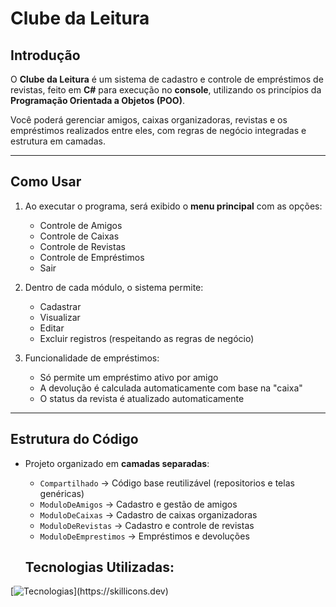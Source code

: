 ﻿# Clube da Leitura

## Introdução

O **Clube da Leitura** é um sistema de cadastro e controle de empréstimos de revistas, feito em **C#** para execução no **console**, utilizando os princípios da **Programação Orientada a Objetos (POO)**.

Você poderá gerenciar amigos, caixas organizadoras, revistas e os empréstimos realizados entre eles, com regras de negócio integradas e estrutura em camadas.

---

## Como Usar

1. Ao executar o programa, será exibido o **menu principal** com as opções:
   - Controle de Amigos
   - Controle de Caixas
   - Controle de Revistas
   - Controle de Empréstimos
   - Sair

2. Dentro de cada módulo, o sistema permite:
   - Cadastrar
   - Visualizar
   - Editar
   - Excluir registros (respeitando as regras de negócio)

3. Funcionalidade de empréstimos:
   - Só permite um empréstimo ativo por amigo
   - A devolução é calculada automaticamente com base na "caixa"
   - O status da revista é atualizado automaticamente

---

## Estrutura do Código

- Projeto organizado em **camadas separadas**:
  - `Compartilhado` → Código base reutilizável (repositorios e telas genéricas)
  - `ModuloDeAmigos` → Cadastro e gestão de amigos
  - `ModuloDeCaixas` → Cadastro de caixas organizadoras
  - `ModuloDeRevistas` → Cadastro e controle de revistas
  - `ModuloDeEmprestimos` → Empréstimos e devoluções

  ## Tecnologias Utilizadas: 
[![Tecnologias](https://skillicons.dev/icons?i=git,github,cs,dotnet,visualstudio,)](https://skillicons.dev)